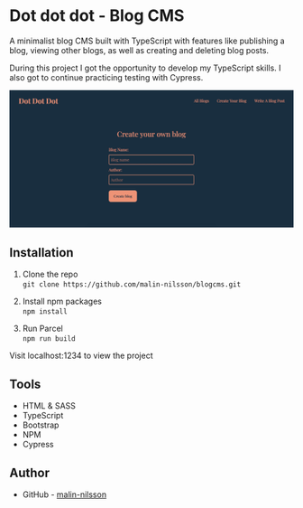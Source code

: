 # Dot dot dot - Blog CMS
A minimalist blog CMS built with TypeScript with features like publishing a blog, viewing other blogs, as well as creating and deleting blog posts.

During this project I got the opportunity to develop my TypeScript skills. I also got to continue practicing testing with Cypress.

![](./src/assets/screenshot.jpg)

## Installation
1. Clone the repo\
`git clone https://github.com/malin-nilsson/blogcms.git`

2. Install npm packages\
`npm install`

3. Run Parcel\
`npm run build`

Visit localhost:1234 to view the project

## Tools
- HTML & SASS
- TypeScript
- Bootstrap
- NPM
- Cypress

## Author
- GitHub - [malin-nilsson](https://github.com/malin-nilsson)
